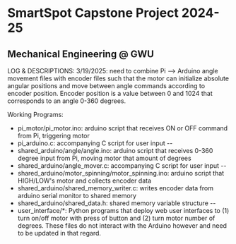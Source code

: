 # SmartSpot Capstone Project 2024-25
## Mechanical Engineering @ GWU

LOG & DESCRIPTIONS:
3/19/2025: need to combine Pi --> Arduino angle movement files with encoder files such that the motor can initialize absolute angular positions and move between angle commands according to encoder position. Encoder position is a value between 0 and 1024 that corresponds to an angle 0-360 degrees.

Working Programs:
- pi_motor/pi_motor.ino: arduino script that receives ON or OFF command from Pi, triggering motor
- pi_arduino.c: accompanying C script for user input
-- 
- shared_arduino/angle/angle.ino: arduino script that receives 0-360 degree input from Pi, moving motor that amount of degrees
- shared_arduino/angle_mover.c: accompanying C script for user input
--
- shared_arduino/motor_spinning/motor_spinning.ino: arduino script that HIGH/LOW's motor and collects encoder data
- shared_arduino/shared_memory_writer.c: writes encoder data from arduino serial monitor to shared memory
- shared_arduino/shared_data.h: shared memory variable structure
--
- user_interface/*: Python programs that deploy web user interfaces to (1) turn on/off motor with press of button and (2) turn motor number of degrees. These files do not interact with the Arduino however and need to be updated in that regard.
